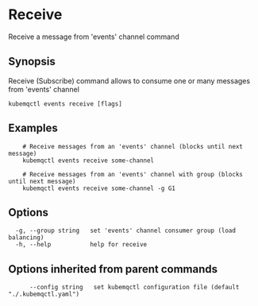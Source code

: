 # Receive

Receive a message from 'events' channel command

## Synopsis

Receive \(Subscribe\) command allows to consume one or many messages from 'events' channel

```text
kubemqctl events receive [flags]
```

## Examples

```text
    # Receive messages from an 'events' channel (blocks until next message)
    kubemqctl events receive some-channel

    # Receive messages from an 'events' channel with group (blocks until next message)
    kubemqctl events receive some-channel -g G1
```

## Options

```text
  -g, --group string   set 'events' channel consumer group (load balancing)
  -h, --help           help for receive
```

## Options inherited from parent commands

```text
      --config string   set kubemqctl configuration file (default "./.kubemqctl.yaml")
```

